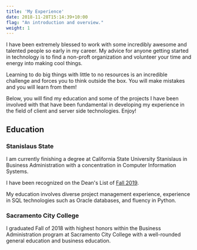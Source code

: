 ```yaml
---
title: 'My Experience'
date: 2018-11-28T15:14:39+10:00
flag: "An introduction and overview."
weight: 1
---
```


I have been extremely blessed to work with some incredibly awesome and talented people so early in my career. My advice for anyone getting started in technology is to find a non-proft organization and volunteer your time and energy into making cool things. 

Learning to do big things with little to no resources is an incredible challenge and forces you to think outside the box. You will make mistakes and you will learn from them!

Below, you will find my education and some of the projects I have been involved with that have been fundamental in developing my experience in the field of client and server side technologies. Enjoy!

## Education

### Stanislaus State

I am currently finishing a degree at California State University Stanislaus in Business Administration with a concentration in Computer Information Systems.

I have been recognized on the Dean's List of [Fall 2019](http://meritpages.com/pattenaude).

My education involves diverse project management experience, experience in SQL technologies such as Oracle databases, and fluency in Python.

### Sacramento City College

I graduated Fall of 2018 with highest honors within the Business Administration program at Sacramento City College with a well-rounded general education and business education.